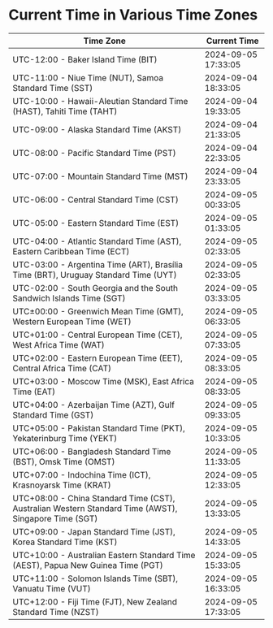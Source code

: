 # Current Time in Various Time Zones

| Time Zone | Current Time |
|-----------|--------------|
| UTC-12:00 - Baker Island Time (BIT) | 2024-09-05 17:33:05 |
| UTC-11:00 - Niue Time (NUT), Samoa Standard Time (SST) | 2024-09-04 18:33:05 |
| UTC-10:00 - Hawaii-Aleutian Standard Time (HAST), Tahiti Time (TAHT) | 2024-09-04 19:33:05 |
| UTC-09:00 - Alaska Standard Time (AKST) | 2024-09-04 21:33:05 |
| UTC-08:00 - Pacific Standard Time (PST) | 2024-09-04 22:33:05 |
| UTC-07:00 - Mountain Standard Time (MST) | 2024-09-04 23:33:05 |
| UTC-06:00 - Central Standard Time (CST) | 2024-09-05 00:33:05 |
| UTC-05:00 - Eastern Standard Time (EST) | 2024-09-05 01:33:05 |
| UTC-04:00 - Atlantic Standard Time (AST), Eastern Caribbean Time (ECT) | 2024-09-05 02:33:05 |
| UTC-03:00 - Argentina Time (ART), Brasília Time (BRT), Uruguay Standard Time (UYT) | 2024-09-05 02:33:05 |
| UTC-02:00 - South Georgia and the South Sandwich Islands Time (SGT) | 2024-09-05 03:33:05 |
| UTC±00:00 - Greenwich Mean Time (GMT), Western European Time (WET) | 2024-09-05 06:33:05 |
| UTC+01:00 - Central European Time (CET), West Africa Time (WAT) | 2024-09-05 07:33:05 |
| UTC+02:00 - Eastern European Time (EET), Central Africa Time (CAT) | 2024-09-05 08:33:05 |
| UTC+03:00 - Moscow Time (MSK), East Africa Time (EAT) | 2024-09-05 08:33:05 |
| UTC+04:00 - Azerbaijan Time (AZT), Gulf Standard Time (GST) | 2024-09-05 09:33:05 |
| UTC+05:00 - Pakistan Standard Time (PKT), Yekaterinburg Time (YEKT) | 2024-09-05 10:33:05 |
| UTC+06:00 - Bangladesh Standard Time (BST), Omsk Time (OMST) | 2024-09-05 11:33:05 |
| UTC+07:00 - Indochina Time (ICT), Krasnoyarsk Time (KRAT) | 2024-09-05 12:33:05 |
| UTC+08:00 - China Standard Time (CST), Australian Western Standard Time (AWST), Singapore Time (SGT) | 2024-09-05 13:33:05 |
| UTC+09:00 - Japan Standard Time (JST), Korea Standard Time (KST) | 2024-09-05 14:33:05 |
| UTC+10:00 - Australian Eastern Standard Time (AEST), Papua New Guinea Time (PGT) | 2024-09-05 15:33:05 |
| UTC+11:00 - Solomon Islands Time (SBT), Vanuatu Time (VUT) | 2024-09-05 16:33:05 |
| UTC+12:00 - Fiji Time (FJT), New Zealand Standard Time (NZST) | 2024-09-05 17:33:05 |
